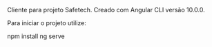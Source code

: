 Cliente para projeto Safetech. Creado com Angular CLI versão 10.0.0.

Para iniciar o projeto utilize:

npm install
ng serve